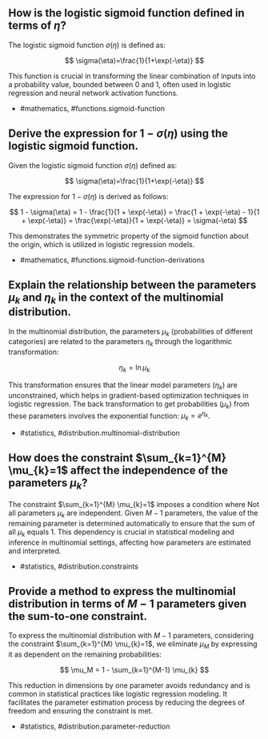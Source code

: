 ## How is the logistic sigmoid function defined in terms of $\eta$?

The logistic sigmoid function $\sigma(\eta)$ is defined as:

$$
\sigma(\eta)=\frac{1}{1+\exp(-\eta)}
$$

This function is crucial in transforming the linear combination of inputs into a probability value, bounded between 0 and 1, often used in logistic regression and neural network activation functions.

- #mathematics, #functions.sigmoid-function

## Derive the expression for $1-\sigma(\eta)$ using the logistic sigmoid function.

Given the logistic sigmoid function $\sigma(\eta)$ defined as:

$$
\sigma(\eta)=\frac{1}{1+\exp(-\eta)}
$$

The expression for $1 - \sigma(\eta)$ is derived as follows:

$$
1 - \sigma(\eta) = 1 - \frac{1}{1 + \exp(-\eta)} = \frac{1 + \exp(-\eta) - 1}{1 + \exp(-\eta)} = \frac{\exp(-\eta)}{1 + \exp(-\eta)} = \sigma(-\eta)
$$

This demonstrates the symmetric property of the sigmoid function about the origin, which is utilized in logistic regression models.

- #mathematics, #functions.sigmoid-function-derivations

## Explain the relationship between the parameters $\mu_k$ and $\eta_k$ in the context of the multinomial distribution.

In the multinomial distribution, the parameters $\mu_k$ (probabilities of different categories) are related to the parameters $\eta_k$ through the logarithmic transformation:

$$
\eta_k = \ln \mu_k
$$

This transformation ensures that the linear model parameters ($\eta_k$) are unconstrained, which helps in gradient-based optimization techniques in logistic regression. The back transformation to get probabilities ($\mu_k$) from these parameters involves the exponential function: $\mu_k = e^{\eta_k}$.

- #statistics, #distribution.multinomial-distribution

## How does the constraint $\sum_{k=1}^{M} \mu_{k}=1$ affect the independence of the parameters $\mu_k$?

The constraint $\sum_{k=1}^{M} \mu_{k}=1$ imposes a condition where Not all parameters $\mu_k$ are independent. Given $M-1$ parameters, the value of the remaining parameter is determined automatically to ensure that the sum of all $\mu_k$ equals 1. This dependency is crucial in statistical modeling and inference in multinomial settings, affecting how parameters are estimated and interpreted.

- #statistics, #distribution.constraints

## Provide a method to express the multinomial distribution in terms of $M-1$ parameters given the sum-to-one constraint.

To express the multinomial distribution with $M-1$ parameters, considering the constraint $\sum_{k=1}^{M} \mu_{k}=1$, we eliminate $\mu_M$ by expressing it as dependent on the remaining probabilities:

$$
\mu_M = 1 - \sum_{k=1}^{M-1} \mu_{k}
$$

This reduction in dimensions by one parameter avoids redundancy and is common in statistical practices like logistic regression modeling. It facilitates the parameter estimation process by reducing the degrees of freedom and ensuring the constraint is met.

- #statistics, #distribution.parameter-reduction